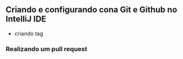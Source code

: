 ## Criando e configurando cona Git e Github no IntelliJ IDE
- criando tag
### Realizando um pull request
